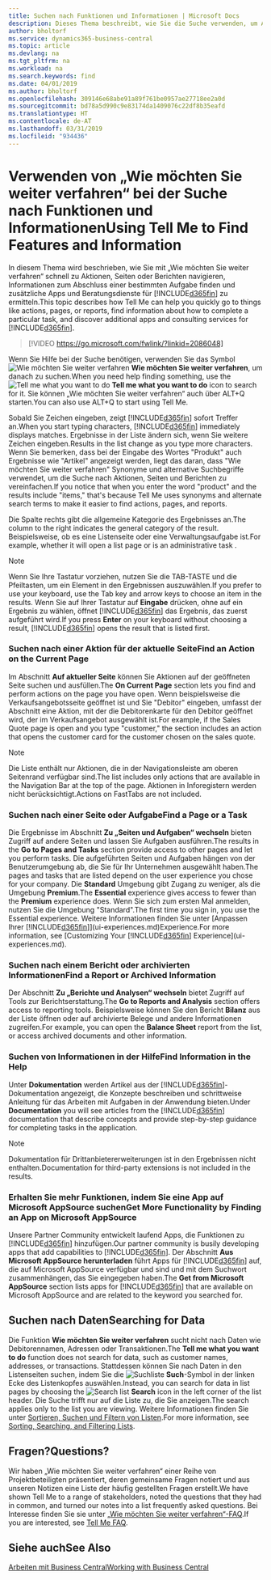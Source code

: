 ```yaml
---
title: Suchen nach Funktionen und Informationen | Microsoft Docs
description: Dieses Thema beschreibt, wie Sie die Suche verwenden, um Aktionen, Seiten, Berichte, Dokumentation und Daten sowie andere Apps und Beratungsdienste zu finden.
author: bholtorf
ms.service: dynamics365-business-central
ms.topic: article
ms.devlang: na
ms.tgt_pltfrm: na
ms.workload: na
ms.search.keywords: find
ms.date: 04/01/2019
ms.author: bholtorf
ms.openlocfilehash: 309146e68abe91a89f761be0957ae27718ee2a0d
ms.sourcegitcommit: bd78a5d990c9e83174da1409076c22df8b35eafd
ms.translationtype: HT
ms.contentlocale: de-AT
ms.lasthandoff: 03/31/2019
ms.locfileid: "934436"
---
```

# <a name="using-tell-me-to-find-features-and-information"></a><span data-ttu-id="3c3c0-103">Verwenden von „Wie möchten Sie weiter verfahren“ bei der Suche nach Funktionen und Informationen</span><span class="sxs-lookup"><span data-stu-id="3c3c0-103">Using Tell Me to Find Features and Information</span></span>  
<span data-ttu-id="3c3c0-104">In diesem Thema wird beschrieben, wie Sie mit „Wie möchten Sie weiter verfahren“ schnell zu Aktionen, Seiten oder Berichten navigieren, Informationen zum Abschluss einer bestimmten Aufgabe finden und zusätzliche Apps und Beratungsdienste für [!INCLUDE[d365fin](includes/d365fin_md.md)] zu ermitteln.</span><span class="sxs-lookup"><span data-stu-id="3c3c0-104">This topic describes how Tell Me can help you quickly go to things like actions, pages, or reports, find information about how to complete a particular task, and discover additional apps and consulting services for [!INCLUDE[d365fin](includes/d365fin_md.md)].</span></span>  
  

> [!VIDEO https://go.microsoft.com/fwlink/?linkid=2086048]

<span data-ttu-id="3c3c0-105">Wenn Sie Hilfe bei der Suche benötigen, verwenden Sie das Symbol ![Wie möchten Sie weiter verfahren](media/ui-search/search.png "Nach Seite oder Bericht suchen") **Wie möchten Sie weiter verfahren**, um danach zu suchen.</span><span class="sxs-lookup"><span data-stu-id="3c3c0-105">When you need help finding something, use the ![Tell me what you want to do](media/ui-search/search.png "Search for Page or Report") **Tell me what you want to do** icon to search for it.</span></span> <span data-ttu-id="3c3c0-106">Sie können „Wie möchten Sie weiter verfahren“ auch über ALT+Q starten.</span><span class="sxs-lookup"><span data-stu-id="3c3c0-106">You can also use ALT+Q to start using Tell Me.</span></span>

<span data-ttu-id="3c3c0-107">Sobald Sie Zeichen eingeben, zeigt [!INCLUDE[d365fin](includes/d365fin_md.md)] sofort Treffer an.</span><span class="sxs-lookup"><span data-stu-id="3c3c0-107">When you start typing characters, [!INCLUDE[d365fin](includes/d365fin_md.md)] immediately displays matches.</span></span> <span data-ttu-id="3c3c0-108">Ergebnisse in der Liste ändern sich, wenn Sie weitere Zeichen eingeben.</span><span class="sxs-lookup"><span data-stu-id="3c3c0-108">Results in the list change as you type more characters.</span></span> <span data-ttu-id="3c3c0-109">Wenn Sie bemerken, dass bei der Eingabe des Wortes "Produkt" auch Ergebnisse wie "Artikel" angezeigt werden, liegt das daran, dass "Wie möchten Sie weiter verfahren" Synonyme und alternative Suchbegriffe verwendet, um die Suche nach Aktionen, Seiten und Berichten zu vereinfachen.</span><span class="sxs-lookup"><span data-stu-id="3c3c0-109">If you notice that when you enter the word "product" and the results include "items," that's because Tell Me uses synonyms and alternate search terms to make it easier to find actions, pages, and reports.</span></span> 

<span data-ttu-id="3c3c0-110">Die Spalte rechts gibt die allgemeine Kategorie des Ergebnisses an.</span><span class="sxs-lookup"><span data-stu-id="3c3c0-110">The column to the right indicates the general category of the result.</span></span> <span data-ttu-id="3c3c0-111">Beispielsweise, ob es eine Listenseite oder eine Verwaltungsaufgabe ist.</span><span class="sxs-lookup"><span data-stu-id="3c3c0-111">For example, whether it will open a list page or is an administrative task .</span></span>  

> [!NOTE]  
>   <span data-ttu-id="3c3c0-112">Wenn Sie Ihre Tastatur vorziehen, nutzen Sie die TAB-TASTE und die Pfeiltasten, um ein Element in den Ergebnissen auszuwählen.</span><span class="sxs-lookup"><span data-stu-id="3c3c0-112">If you prefer to use your keyboard, use the Tab key and arrow keys to choose an item in the results.</span></span> <span data-ttu-id="3c3c0-113">Wenn Sie auf Ihrer Tastatur auf **Eingabe** drücken, ohne auf ein Ergebnis zu wählen, öffnet [!INCLUDE[d365fin](includes/d365fin_md.md)] das Ergebnis, das zuerst aufgeführt wird.</span><span class="sxs-lookup"><span data-stu-id="3c3c0-113">If you press **Enter** on your keyboard without choosing a result, [!INCLUDE[d365fin](includes/d365fin_md.md)] opens the result that is listed first.</span></span>

### <a name="find-an-action-on-the-current-page"></a><span data-ttu-id="3c3c0-114">Suchen nach einer Aktion für der aktuelle Seite</span><span class="sxs-lookup"><span data-stu-id="3c3c0-114">Find an Action on the Current Page</span></span>
<span data-ttu-id="3c3c0-115">Im Abschnitt **Auf aktueller Seite** können Sie Aktionen auf der geöffneten Seite suchen und ausfüllen.</span><span class="sxs-lookup"><span data-stu-id="3c3c0-115">The **On Current Page** section lets you find and perform actions on the page you have open.</span></span> <span data-ttu-id="3c3c0-116">Wenn beispielsweise die Verkaufsangebotsseite geöffnet ist und Sie "Debitor" eingeben, umfasst der Abschnitt eine Aktion, mit der die Debitorenkarte für den Debitor geöffnet wird, der im Verkaufsangebot ausgewählt ist.</span><span class="sxs-lookup"><span data-stu-id="3c3c0-116">For example, if the Sales Quote page is open and you type "customer," the section includes an action that opens the customer card for the customer chosen on the sales quote.</span></span> 

> [!NOTE]  
>   <span data-ttu-id="3c3c0-117">Die Liste enthält nur Aktionen, die in der Navigationsleiste am oberen Seitenrand verfügbar sind.</span><span class="sxs-lookup"><span data-stu-id="3c3c0-117">The list includes only actions that are available in the Navigation Bar at the top of the page.</span></span> <span data-ttu-id="3c3c0-118">Aktionen in Inforegistern werden nicht berücksichtigt.</span><span class="sxs-lookup"><span data-stu-id="3c3c0-118">Actions on FastTabs are not included.</span></span>  

### <a name="find-a-page-or-a-task"></a><span data-ttu-id="3c3c0-119">Suchen nach einer Seite oder Aufgabe</span><span class="sxs-lookup"><span data-stu-id="3c3c0-119">Find a Page or a Task</span></span>
<span data-ttu-id="3c3c0-120">Die Ergebnisse im Abschnitt **Zu „Seiten und Aufgaben“ wechseln** bieten Zugriff auf andere Seiten und lassen Sie Aufgaben ausführen.</span><span class="sxs-lookup"><span data-stu-id="3c3c0-120">The results in the **Go to Pages and Tasks** section provide access to other pages and let you perform tasks.</span></span> <span data-ttu-id="3c3c0-121">Die aufgeführten Seiten und Aufgaben hängen von der Benutzerumgebung ab, die Sie für Ihr Unternehmen ausgewählt haben.</span><span class="sxs-lookup"><span data-stu-id="3c3c0-121">The pages and tasks that are listed depend on the user experience you chose for your company.</span></span> <span data-ttu-id="3c3c0-122">Die **Standard** Umgebung gibt Zugang zu weniger, als die Umgebung **Premium**.</span><span class="sxs-lookup"><span data-stu-id="3c3c0-122">The **Essential** experience gives access to fewer than the **Premium** experience does.</span></span> <span data-ttu-id="3c3c0-123">Wenn Sie sich zum ersten Mal anmelden, nutzen Sie die Umgebung "Standard".</span><span class="sxs-lookup"><span data-stu-id="3c3c0-123">The first time you sign in, you use the Essential experience.</span></span> <span data-ttu-id="3c3c0-124">Weitere Informationen finden Sie unter [Anpassen Ihrer [!INCLUDE[d365fin](includes/d365fin_md.md)]](ui-experiences.md)Experience.</span><span class="sxs-lookup"><span data-stu-id="3c3c0-124">For more information, see [Customizing Your [!INCLUDE[d365fin](includes/d365fin_md.md)] Experience](ui-experiences.md).</span></span>

### <a name="find-a-report-or-archived-information"></a><span data-ttu-id="3c3c0-125">Suchen nach einem Bericht oder archivierten Informationen</span><span class="sxs-lookup"><span data-stu-id="3c3c0-125">Find a Report or Archived Information</span></span>
<span data-ttu-id="3c3c0-126">Der Abschnitt **Zu „Berichte und Analysen“ wechseln** bietet Zugriff auf Tools zur Berichtserstattung.</span><span class="sxs-lookup"><span data-stu-id="3c3c0-126">The **Go to Reports and Analysis** section offers access to reporting tools.</span></span> <span data-ttu-id="3c3c0-127">Beispielsweise können Sie den Bericht **Bilanz** aus der Liste öffnen oder auf archivierte Belege und andere Informationen zugreifen.</span><span class="sxs-lookup"><span data-stu-id="3c3c0-127">For example, you can open the **Balance Sheet** report from the list, or access archived documents and other information.</span></span>  

### <a name="find-information-in-the-help"></a><span data-ttu-id="3c3c0-128">Suchen von Informationen in der Hilfe</span><span class="sxs-lookup"><span data-stu-id="3c3c0-128">Find Information in the Help</span></span>
<span data-ttu-id="3c3c0-129">Unter **Dokumentation** werden Artikel aus der [!INCLUDE[d365fin](includes/d365fin_md.md)]-Dokumentation angezeigt, die Konzepte beschreiben und schrittweise Anleitung für das Arbeiten mit Aufgaben in der Anwendung bieten.</span><span class="sxs-lookup"><span data-stu-id="3c3c0-129">Under **Documentation** you will see articles from the [!INCLUDE[d365fin](includes/d365fin_md.md)] documentation that describe concepts and provide step-by-step guidance for completing tasks in the application.</span></span>    

> [!NOTE]  
>   <span data-ttu-id="3c3c0-130">Dokumentation für Drittanbietererweiterungen ist in den Ergebnissen nicht enthalten.</span><span class="sxs-lookup"><span data-stu-id="3c3c0-130">Documentation for third-party extensions is not included in the results.</span></span> 

### <a name="get-more-functionality-by-finding-an-app-on-microsoft-appsource"></a><span data-ttu-id="3c3c0-131">Erhalten Sie mehr Funktionen, indem Sie eine App auf Microsoft AppSource suchen</span><span class="sxs-lookup"><span data-stu-id="3c3c0-131">Get More Functionality by Finding an App on Microsoft AppSource</span></span>
<span data-ttu-id="3c3c0-132">Unsere Partner Community entwickelt laufend Apps, die Funktionen zu [!INCLUDE[d365fin](includes/d365fin_md.md)] hinzufügen.</span><span class="sxs-lookup"><span data-stu-id="3c3c0-132">Our partner community is busily developing apps that add capabilities to [!INCLUDE[d365fin](includes/d365fin_md.md)].</span></span> <span data-ttu-id="3c3c0-133">Der Abschnitt **Aus Microsoft AppSource herunterladen** führt Apps für [!INCLUDE[d365fin](includes/d365fin_md.md)] auf, die auf Microsoft AppSource verfügbar und sind und mit dem Suchwort zusammenhängen, das Sie eingegeben haben.</span><span class="sxs-lookup"><span data-stu-id="3c3c0-133">The **Get from Microsoft AppSource** section lists apps for [!INCLUDE[d365fin](includes/d365fin_md.md)] that are available on Microsoft AppSource and are related to the keyword you searched for.</span></span>

## <a name="searching-for-data"></a><span data-ttu-id="3c3c0-134">Suchen nach Daten</span><span class="sxs-lookup"><span data-stu-id="3c3c0-134">Searching for Data</span></span>
<span data-ttu-id="3c3c0-135">Die Funktion **Wie möchten Sie weiter verfahren** sucht nicht nach Daten wie Debitorennamen, Adressen oder Transaktionen.</span><span class="sxs-lookup"><span data-stu-id="3c3c0-135">The **Tell me what you want to do** function does not search for data, such as customer names, addresses, or transactions.</span></span> <span data-ttu-id="3c3c0-136">Stattdessen können Sie nach Daten in den Listenseiten suchen, indem Sie die ![Suchliste](media/ui-search/search-list.png "Suchlistensymbol") **Such**-Symbol in der linken Ecke des Listenkopfes auswählen.</span><span class="sxs-lookup"><span data-stu-id="3c3c0-136">Instead, you can search for data in list pages by choosing the ![Search list](media/ui-search/search-list.png "Search list icon") **Search** icon in the left corner of the list header.</span></span> <span data-ttu-id="3c3c0-137">Die Suche trifft nur auf die Liste zu, die Sie anzeigen.</span><span class="sxs-lookup"><span data-stu-id="3c3c0-137">The search applies only to the list you are viewing.</span></span> <span data-ttu-id="3c3c0-138">Weitere Informationen finden Sie unter [Sortieren, Suchen und Filtern von Listen](ui-enter-criteria-filters.md).</span><span class="sxs-lookup"><span data-stu-id="3c3c0-138">For more information, see [Sorting, Searching, and Filtering Lists](ui-enter-criteria-filters.md).</span></span>

## <a name="questions"></a><span data-ttu-id="3c3c0-139">Fragen?</span><span class="sxs-lookup"><span data-stu-id="3c3c0-139">Questions?</span></span>
<span data-ttu-id="3c3c0-140">Wir haben „Wie möchten Sie weiter verfahren“ einer Reihe von Projektbeteiligten präsentiert, deren gemeinsame Fragen notiert und aus unseren Notizen eine Liste der häufig gestellten Fragen erstellt.</span><span class="sxs-lookup"><span data-stu-id="3c3c0-140">We have shown Tell Me to a range of stakeholders, noted the questions that they had in common, and turned our notes into a list frequently asked questions.</span></span> <span data-ttu-id="3c3c0-141">Bei Interesse finden Sie sie unter [„Wie möchten Sie weiter verfahren“-FAQ](ui-search-faq.md).</span><span class="sxs-lookup"><span data-stu-id="3c3c0-141">If you are interested, see [Tell Me FAQ](ui-search-faq.md).</span></span>

## <a name="see-also"></a><span data-ttu-id="3c3c0-142">Siehe auch</span><span class="sxs-lookup"><span data-stu-id="3c3c0-142">See Also</span></span>
[<span data-ttu-id="3c3c0-143">Arbeiten mit  Business Central</span><span class="sxs-lookup"><span data-stu-id="3c3c0-143">Working with Business Central</span></span>](ui-work-product.md)